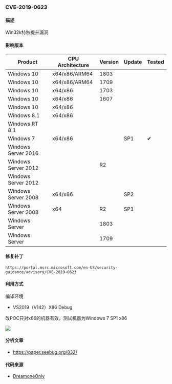 ### CVE-2019-0623

#### 描述

Win32k特权提升漏洞

#### 影响版本

| Product             | CPU Architecture | Version | Update | Tested             |
| ------------------- | ---------------- | ------- | ------ | ------------------ |
| Windows 10          | x64/x86/ARM64    | 1803 |        |                    |
| Windows 10          | x64/x86/ARM64    | 1709 |        |  |
| Windows 10          | x64/x86    | 1703 |        |  |
| Windows 10 | x64/x86 | 1607 | | |
| Windows 10          | x64/x86    |         |        |                    |
| Windows 8.1 | x64/x86 | | | |
| Windows RT 8.1 |  | | | |
| Windows 7 | x64/x86 | | SP1 | &#10004; |
| Windows Server 2016 | | | | |
| Windows Server 2012 | | R2 | | |
| Windows Server 2012 | | | | |
| Windows Server 2008 | x64/x86 | | SP2 | |
| Windows Server 2008 | x64 | R2 | SP1 | |
| Windows Server      |                  | 1803 |        |                    |
| Windows Server      |                  | 1709 |        |                    |

#### 修复补丁

```
https://portal.msrc.microsoft.com/en-US/security-guidance/advisory/CVE-2019-0623
```

#### 利用方式

编译环境

- VS2019（V142）X86 Debug

改POC只对x86的机器有效，测试机器为Windows 7 SP1 x86

![](https://raw.github.com/Ascotbe/Image/master/Kernelhub/CVE-2019-0623_win_7_sp1_x86.gif)



#### 分析文章
- https://paper.seebug.org/832/



#### 代码来源

- [DreamoneOnly](https://github.com/DreamoneOnly/CVE-2019-0623-32-exp)
